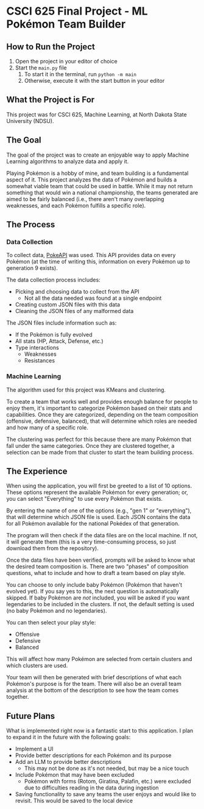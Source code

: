# CSCI 625 Final Project - ML Pokémon Team Builder

## How to Run the Project
1. Open the project in your editor of choice 
1. Start the `main.py` file
   1. To start it in the terminal, run ``python -m main``
   2. Otherwise, execute it with the start button in your editor

## What the Project is For
This project was for CSCI 625, Machine Learning, at North Dakota State University (NDSU). 

## The Goal
The goal of the project was to create an enjoyable way to apply Machine Learning algorithms 
to analyze data and apply it. 

Playing Pokémon is a hobby of mine, and team building is a fundamental aspect of it. This project 
analyzes the data of Pokémon and builds a somewhat viable team that could be used in battle. While it 
may not return something that would win a national championship, the teams generated are aimed to be 
fairly balanced (i.e., there aren't many overlapping weaknesses, and each Pokémon fulfills a specific 
role).

## The Process
### Data Collection
To collect data, [PokeAPI](https://pokeapi.co) was used. This API provides data on every Pokémon 
(at the time of writing this, information on every Pokémon up to generation 9 exists). 

The data collection process includes:
- Picking and choosing data to collect from the API
  - Not all the data needed was found at a single endpoint
- Creating custom JSON files with this data
- Cleaning the JSON files of any malformed data

The JSON files include information such as:
- If the Pokémon is fully evolved
- All stats (HP, Attack, Defense, etc.)
- Type interactions
  - Weaknesses
  - Resistances

### Machine Learning
The algorithm used for this project was KMeans and clustering.

To create a team that works well and provides enough balance for people to enjoy them, it's important to 
categorize Pokémon based on their stats and capabilities. Once they are categorized, depending on the 
team composition (offensive, defensive, balanced), that will determine which roles are needed and 
how many of a specific role.

The clustering was perfect for this because there are many Pokémon that fall under the same categories. 
Once they are clustered together, a selection can be made from that cluster to start the team building 
process.

## The Experience
When using the application, you will first be greeted to a list of 10 options. These options represent 
the available Pokémon for every generation; or, you can select "Everything" to use every Pokémon that 
exists.

By entering the name of one of the options (e.g., "gen 1" or "everything"), that will determine which 
JSON file is used. Each JSON contains the data for all Pokémon available for the national Pokédex of 
that generation.

The program will then check if the data files are on the local machine. If not, it will generate them 
(this is a very time-consuming process, so just download them from the repository). 

Once the data files have been verified, prompts will be asked to know what the desired team composition 
is. There are two "phases" of composition questions, what to include and how to draft a team based on 
play style.

You can choose to only include baby Pokémon (Pokémon that haven't evolved yet). If you say yes to this, 
the next question is automatically skipped. If baby Pokémon are _not_ included, you will be asked if 
you want legendaries to be included in the clusters. If not, the default setting is used (no baby 
Pokémon and no legendaries).

You can then select your play style:
- Offensive
- Defensive
- Balanced

This will affect how many Pokémon are selected from certain clusters and which clusters are used.

Your team will then be generated with brief descriptions of what each Pokémon's purpose is for the team. 
There will also be an overall team analysis at the bottom of the description to see how the team 
comes together.

## Future Plans
What is implemented right now is a fantastic start to this application. I plan to expand it in the 
future with the following goals:
- Implement a UI
- Provide better descriptions for each Pokémon and its purpose
- Add an LLM to provide better descriptions
  - This may not be done as it's not needed, but may be a nice touch
- Include Pokémon that may have been excluded
  - Pokémon with forms (Rotom, Giratina, Palafin, etc.) were excluded due to difficulties reading in the 
  data during ingestion
- Saving functionality to save any teams the user enjoys and would like to revisit. This would be saved to 
  the local device
